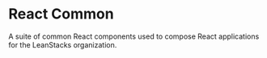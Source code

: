 # React Common

A suite of common React components used to compose React applications for the LeanStacks organization.
